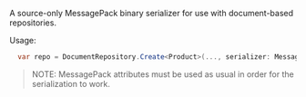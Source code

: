 A source-only MessagePack binary serializer for use with document-based repositories.

Usage:

```csharp
  var repo = DocumentRepository.Create<Product>(..., serializer: MessagePackDocumentSerializer.Default);
```

> NOTE: MessagePack attributes must be used as usual in order for the serialization to work.

<!-- include ../../readme.md#documents -->
<!-- include ../../readme.md#sponsors -->

<!-- Exclude from auto-expansion by devlooped/actions-include GH action -->
<!-- exclude -->